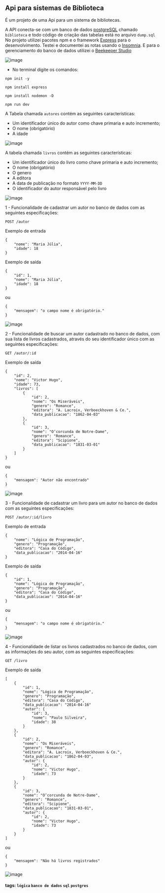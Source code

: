 ## Api para sistemas de Biblioteca

É um projeto de uma Api para um sistema de bibliotecas. 

A API conecta-se com um banco de dados [postgreSQL](https://www.postgresql.org/) chamado `biblioteca` e todo código de criação das tabelas está no arquivo `dump.sql`
No projeto utilizei pacotes npm e o framework [Express](https://expressjs.com/pt-br/) para o desenvolvimento.
Testei e documentei as rotas usando o [Insomnia](https://insomnia.rest/).
E para o gerenciamento do banco de dados utilizei o [Beekeeper Studio](https://www.beekeeperstudio.io/)

![image](https://github.com/majuss8/API_sistema_biblioteca/assets/127978188/e8f6a59b-a030-4e05-aee2-b4ad727fd2b9)

- No terminal digite os comandos:
```
npm init -y
```
```
npm install express
```
```
npm install nodemon -D
```
```
npm run dev
```

A Tabela chamada `autores` contém as seguintes características:

- Um identificador único do autor como chave primaria e auto incremento;
- O nome (obrigatório)
- A idade

![image](https://github.com/majuss8/API_sistema_biblioteca/assets/127978188/aa31a1c8-6c2c-4d76-99a2-51da7f4bfb05)

A tabela chamada `livros` contém as seguintes características:

- Um identificador único do livro como chave primaria e auto incremento;
- O nome (obrigatório)
- O genero
- A editora
- A data de publicação no formato `YYYY-MM-DD`
- O identificador do autor responsável pelo livro

![image](https://github.com/majuss8/API_sistema_biblioteca/assets/127978188/c7e9ea57-7a77-4014-8d63-d2a289049e2d)

1 - Funcionalidade de cadastrar um autor no banco de dados com as seguintes especificações:

`POST /autor`

Exemplo de entrada

```
{
    "nome": "Maria Júlia",
    "idade": 18
}
```

Exemplo de saída

```
{
    "id": 1,
    "nome": "Maria Júlia",
    "idade": 18
}
```

ou

```
{
    "mensagem": "o campo nome é obrigatório."
}
```

![image](https://github.com/majuss8/API_sistema_biblioteca/assets/127978188/5ebfd06e-a764-4bdd-b7d6-452b623e76d8)


2 - Funcionalidade de buscar um autor cadastrado no banco de dados, com sua lista de livros cadastrados, através do seu identificador único com as seguintes especificações:

`GET /autor/:id`

Exemplo de saída

```
{
    "id": 2,
    "nome": "Victor Hugo",
    "idade": 73,
    "livros": [
        {
            "id": 2,
            "nome": "Os Miseráveis",
            "genero": "Romance",
            "editora": "A. Lacroix, Verboeckhoven & Ce.",
            "data_publicacao": "1862-04-03"
        },
        {
            "id": 3,
            "nome": "O’corcunda de Notre-Dame",
            "genero": "Romance",
            "editora": "Scipione",
            "data_publicacao": "1831-03-01"
        }
    ]
}
```

ou

```
{
    "mensagem": "Autor não encontrado"
}
```

![image](https://github.com/majuss8/API_sistema_biblioteca/assets/127978188/f0897d54-8c58-4d46-9184-357c1345e8e6)

3 - Funcionalidade de cadastrar um livro para um autor no banco de dados com as seguintes especificações:

`POST /autor/:id/livro`

Exemplo de entrada

```
{
	"nome": "Lógica de Programação",
	"genero": "Programação",
	"editora": "Casa do Código",
	"data_publicacao": "2014-04-16"
}
```

Exemplo de saída

```
{
	"id": 1,
	"nome": "Lógica de Programação",
	"genero": "Programação",
	"editora": "Casa do Código",
	"data_publicacao": "2014-04-16"
}
```

ou

```
{
    "mensagem": "o campo nome é obrigatório."
}
```

![image](https://github.com/majuss8/API_sistema_biblioteca/assets/127978188/3e5f552c-3406-4b03-8bcc-56ebd02f4a95)

4 - Funcionalidade de listar os livros cadastrados no banco de dados, com as informações do seu autor, com as seguintes especificações:

`GET /livro`

Exemplo de saída

```
[
    {
        "id": 1,
        "nome": "Lógica de Programação",
        "genero": "Programação",
        "editora": "Casa do Código",
        "data_publicacao": "2014-04-16"
        "autor": {
            "id": 3,
            "nome": "Paulo Silveira",
            "idade": 38
        }
    },
    {
        "id": 2,
        "nome": "Os Miseráveis",
        "genero": "Romance",
        "editora": "A. Lacroix, Verboeckhoven & Ce.",
        "data_publicacao": "1862-04-03",
        "autor": {
            "id": 2,
            "nome": "Victor Hugo",
            "idade": 73
        }
    },
    {
        "id": 3,
        "nome": "O’corcunda de Notre-Dame",
        "genero": "Romance",
        "editora": "Scipione",
        "data_publicacao": "1831-03-01",
        "autor": {
            "id": 2,
            "nome": "Victor Hugo",
            "idade": 73
        }
    }
]
```

ou

```
{
    "mensagem": "Não há livros registrados"
}
```

![image](https://github.com/majuss8/API_sistema_biblioteca/assets/127978188/c77eaec7-f97e-45c0-ae83-ffa5105bab56)


#### tags: `lógica` `banco de dados` `sql` `postgres`

